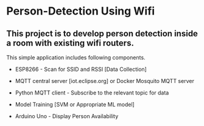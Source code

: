 # Person-Detection Using Wifi

## This project is to develop person detection inside a room with existing wifi routers.

This simple application includes following components.

* ESP8266 - Scan for SSID and RSSI [Data Collection]

* MQTT central server [iot.eclipse.org] or Docker Mosquito MQTT server

* Python MQTT client - Subscribe to the relevant topic for data 

* Model Training [SVM or Appropriate ML model]

* Arduino Uno - Display Person Availability